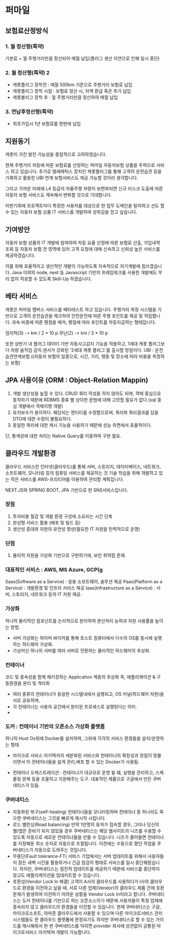 # 퍼마일 
## 보험료산정방식
### 1. 월 정산형(특약)
기본료 + 월 주행거리만큼 정산되어 매월 납입(플러그 생산 지연으로 인해 일시 중단)
### 2. 월 정산형(특약) 2
- 캐롯플러그 장착전 : 매월 500km 기준으로 주행거리 보험료 납입
- 캐롯플러그 장착 시점 : 보험료 정산 시, 차액 환급 혹은 추가 납입
- 캐롯블러그 장착 후 : 월 주행거리만큼 정산하여 매월 납입
### 3. 연납후정산형(특약)
- 최초가입시 1년 보험료를 한번에 납입 

## 지원동기
캐롯이 가진 발전 가능성을 중점적으로 고려하였습니다.

현재 주행거리 차등에 따른 보험료를 산정하는 퍼마일 자동차보험 상품을 
주력으로 서비스 하고 있습니다. 추가로 텔레메틱스 장치인 캐롯플러그를 통해 
고객의 운전습관 등을 기록하고 활용한  UBI 연계 보험서비스도 제공 가능할 것이라 생각합니다.

그리고 가까운 미래에 L4 등급의 자율주행 차량이 보편화되면 
신규 리스크 도출에 따른 자동차 보험 서비스도 계속해서 
변화할 것으로 기대합니다.

이번기회에 프로젝트마다 특정한 사용자를 대상으로 한 업무 도메인을 탈피하고
선도 할 수 있는 자동차 보험 상품 IT 서비스를 개발하며 성취감을 얻고 싶습니다. 

## 기여방안
자동차 보험 상품의 IT 개발에 참여하여 
차등 요율 산정에 따른 보험료 산출, 가입내역 조회 등 자동차 보험 전 영역에 있어 
고객 요청에 대해 신속하고 신뢰성 높은 서비스를 제공하겠습니다. 

이를 위해 효율적이고 생산적인 개발이 가능하도록 지속적으로 자기계발에 힘쓰겠습니다. 
Java 이외의 node, nest 등 Javascript 기반의 프레임워크를 사용한 개발에도 무리 없이 적응할 수 있도록 Skill-Up 하겠습니다.

## 베타 서비스
캐롯은 퍼마일 멤버스 서비스를 베타테스트 하고 있습니다.
주행거리 측정 시스템을 기반으로 고객의 운전습관을 체크하여 안전운전에 따른 주행 포인트를 제공 및 적립합니다.
과속 비중에 따른 평점을 매겨, 평점에 따라 포인트를 차등지급하는 형태입니다. 

엄지척(3) -> km / 2 * 10 p 
무난(2)  -> km / 3 * 10 p 

또한 상반기 내 플러그 데이터 기반 자동사고감지 기능을 적용하고, 1세대 캐롯 플러그보다 차량 움직임 감지 센서가 강화된 '2세대 캐롯 플러그'를 출시할 방침이다.
UBI : 운전습관연계보험 ((자동차 보험의 일종으로, 시간, 거리, 행동 및 장소에 따라 비용을 측정하는 보험)

## JPA 사용이유 (ORM : Object-Relation Mappin)
1. 개발 생산성을 높힐 수 있다. CRUD 쿼리 작성을 하지 않아도 되며, 객체 중심으로 동작하기 때문에 RDBMS 종류 별 상이한 문법에 대해 고민할 필요가 없다.(sql 중심 개발에서 객체지향 개발)
2. 유지보수가 용이하다. 해당되는 엔티티를 수정함으로써, 쿼리와 쿼리결과를 담을 DTO에 대한 수정이 불필요하다.
3. 동일한 쿼리에 대한 캐시 기능을 사용하기 때문에 성능 측면에서 효율적이다.

단, 통계성에 대한 처리는 Native Query를 이용하여 구현 필요.

## 클라우드 개발환경 
클라우드 서비스란 인터넷(클라우드)를 통해 서버, 스토리지, 데이터베이스, 네트워크, 소프트웨어, 모니터링 등의 컴퓨팅 서비스를 제공하는 것
기술 학습을 위해 개발하고 있는 작은 서비스를 
AWS-프리티어를 이용하여 관리할 계획입니다. 

NEXT.JS와 SPRING BOOT, JPA 기반으로 한 SNS서비스입니다. 

### 장점
1. 투자비용 절감 및 개발 환경 구성에 소요되는 시간 단축
2. 완성형 서비스 활용 (배포 및 빌드 등)
3. 생산성 증대와 자원의 유연성 향샹(필요한 IT 자원을 탄력적으로 운영)

### 단점
1. 물리적 자원을 가상화 기반으로 구현하기에, 보안 취약점 존재.

### 대표적인 서비스 : AWS, MS Azure, GCP(g

Saas(Software as a Service) : 응용 소프트웨어, 솔루션 제공
Paas(Platform as a Service) : 개발환경 및 인프라 서비스 제공 
Iaas(Infrastructure as a Service) : 서버, 스토리지, 네트워크 등의 IT 자원 제공.

### 가상화
  하나의 물리적인 컴포넌트를 논리적으로 분리하여 분산처리 능력과 자원 사용률을 높이는 방법.
- 서버 가상화는 하이퍼 바이저를 통해 호스트 컴퓨터에서 다수의 OS를 동시에 실행하는 하드웨어 가상화.
- 가상머신 하나의 서버를 여러 서버로 전환하는 물리적인 하드웨어의 추상화. 

### 컨테이너 
 코드 및 종속성을 함께 패키징하는 Application 계층의 추상화 즉, 애플리케이션 & 구동환경을 분리 및 격리화 
- 여러 종류의 컨테이너가 동일한 시스템내에서 실행되고, OS 커널(하드웨어 자원)을 서로 공유하며, 
- 각 컨테이너는 사용자 공간에서 분리된 프로세스로 실행된다는 의미.
- 
### 도커 : 컨테이너 기반의 오픈소스 가상화 플랫폼
하나의 Host Os위에 Docker를 설치하여, 그위에 각각의 서비스 환경들을 설치/운영하는 형태.

* 마이크로 서비스 아키텍처의 세분화된 서비스와 컨테이너의 확장성과 장점이 맞물리면서
이 컨테이너들을 쉽게 관리,배포 할 수 있는 Docker가 사용됨.

* 컨테이너 오케스트레이션 : 컨테이너가 대규모로 운영 될 떄, 실행을 관리하고, 스케줄링 문제 등을 조율하고 지원해주는 도구.
  대표적인 제품으로 구글에서 만든 쿠버네티스가 있음. 

### 쿠버네티스
* 자동화된 복구(self-healing)
컨테이너들을 모니터링하며 컨테이너 중 하나라도 죽으면 쿠버네티스는 그것을 빠르게 재시작 시킵니다.
* 로드 밸런싱(Road balancing)
만약 1만명의 유저가 접속할 경우, 그러나 당신의 웹/앱은 준비가 되지 않았을 경우 쿠버네티스는 해당 웹사이트의 니즈를 수용할 수 있도록 자동으로 새로운 컨테이너들을 만들 수 있습니다.
니즈가 줄어들면 컨테이너를 지정해둔 최소 숫자로 자동으로 조절됩니다. 이전에는 수동으로 했던 작업을 쿠버네티스가 자동으로 도와주는 것입니다.
* 무중단(Fault tolerance-FT) 서비스
기업에서는 서버 업데이트를 위해서 사용자들이 잠든 새벽 시간을 활용하거나 긴급 점검의 형태로 서비스를 일시 중단해왔습니다.
하지만, 쿠버네티스는 점진적 업데이트를 제공하기 때문에 서비스를 중단하지 않고도 애플리케이션을 업데이트할 수 있습니다.
* 호환성(Vendor Lock In 해결)
고객이 A사의 클라우드를 사용하다가 I사의 클라우드로 환경을 이전하고 싶을 때, 서로 다른 업체(Vendor)의 클라우드 제품 간에 호환 문제가 발생하여 이전하기 어려운 상황을 Vendor Lock In이라고 합니다.
쿠버네티스는 도커 컨테이너를 기반으로 하는 오픈소스이기 때문에 사용자들이 특정 업체에 종속되지 않고 클라우드의 환경들을 이전할 수 있습니다.
현재 쿠버네티스는 구글, 마이크로소프트, 아마존 클라우드에서 사용할 수 있으며 다른 마이크로서비스 관리 시스템들도 한 클라우드 플랫폼에 한정되기도 하지만 쿠버네티스로 할 수 있는 가이드를 제시해줘서 한 번 쿠버네티스를 익히면 provider 회사에 상관없이 공통된 마이크로서비스 아키텍쳐 개발이 가능합니다.


